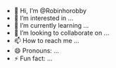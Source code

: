 - 👋 Hi, I’m @Robinhorobby
- 👀 I’m interested in ...
- 🌱 I’m currently learning ...
- 💞️ I’m looking to collaborate on ...
- 📫 How to reach me ...
- 😄 Pronouns: ...
- ⚡ Fun fact: ...

<!---
Robinhorobby/Robinhorobby is a ✨ special ✨ repository because its `README.md` (this file) appears on your GitHub profile.
You can click the Preview link to take a look at your changes.
--->
